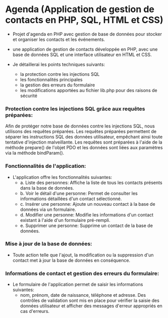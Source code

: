 # Agenda (Application de gestion de contacts en PHP, SQL, HTML et CSS)

- Projet d'agenda en PHP avec gestion de base de données pour stocker et organiser les contacts et les événements.

- une application de gestion de contacts développée en PHP, avec une base de données SQL et une interface utilisateur en HTML et CSS. 

- Je détaillerai les points techniques suivants:
  - la protection contre les injections SQL
  - les fonctionnalités principales
  - la gestion des erreurs du formulaire
  - les modifications apportées au fichier lib.php pour des raisons de sécurité


### Protection contre les injections SQL grâce aux requêtes préparées:
Afin de protéger notre base de données contre les injections SQL, nous utilisons des requêtes préparées.
Les requêtes préparées permettent de séparer les instructions SQL des données utilisateur, 
empêchant ainsi toute tentative d'injection malveillante. 
Les requêtes sont préparées à l'aide de la méthode prepare() de l'objet PDO et les données sont liées aux paramètres via la méthode bindParam().

### Fonctionnalités de l'application:
- L'application offre les fonctionnalités suivantes:
  - a. Liste des personnes: Affiche la liste de tous les contacts présents dans la base de données.
  - b. Voir le détail d'une personne: Permet de consulter les informations détaillées d'un contact sélectionné.
  - c. Insérer une personne: Ajoute un nouveau contact à la base de données via un formulaire.
  - d. Modifier une personne: Modifie les informations d'un contact existant à l'aide d'un formulaire pré-rempli.
  - e. Supprimer une personne: Supprime un contact de la base de données.


### Mise à jour de la base de données:
- Toute action telle que l'ajout, la modification ou la suppression d'un contact met à jour la base de données en conséquence.

### Informations de contact et gestion des erreurs du formulaire:
- Le formulaire de l'application permet de saisir les informations suivantes: 
  - nom, prénom, date de naissance, téléphone et adresse. Des contrôles de validation sont mis en place pour vérifier
la saisie des données utilisateur et afficher des messages d'erreur appropriés en cas d'erreurs.

